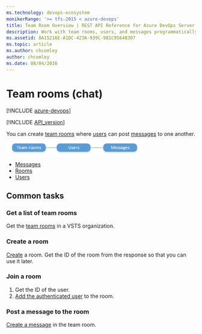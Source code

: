```yaml
---
ms.technology: devops-ecosystem
monikerRange: '>= tfs-2015 < azure-devops'
title: Team Room Overview | REST API Reference for Azure DevOps Server
description: Work with team rooms, users, and messages programmatically using the REST APIs for Azure DevOps Server.
ms.assetid: 8A15216E-A1DC-423A-939C-981C95648307
ms.topic: article
ms.author: chcomley
author: chcomley
ms.date: 08/04/2016
---
```


# Team rooms (chat)

[!INCLUDE [azure-devops](../_data/azure-devops-message.md)]

[!INCLUDE [API_version](../_data/version.md)]



You can create [team rooms](./rooms.md) where [users](./users.md) can post [messages](./messages.md) to one another.

![Team room resources](./media/team-room-resources.png)

* [Messages](./messages.md)
* [Rooms](./rooms.md)
* [Users](./users.md)

## Common tasks

### Get a list of team rooms

Get the [team rooms](./rooms.md) in a VSTS organization.

### Create a room

[Create](./rooms.md#createaroom) a room. Get the ID of the room from the response so that you can use it later.

### Join a room

1. Get the ID of the user.
2. [Add the authenticated user](./users.md#joinaroom) to the room.

### Post a message to the room

[Create a message](./messages.md#createamessage) in the team room.

